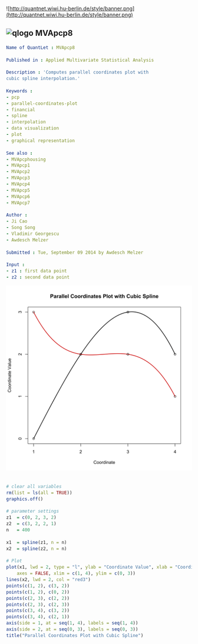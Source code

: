 
![http://quantnet.wiwi.hu-berlin.de/style/banner.png](http://quantnet.wiwi.hu-berlin.de/style/banner.png)

## ![qlogo](http://quantnet.wiwi.hu-berlin.de/graphics/quantlogo.png) **MVApcp8**


```yaml
Name of QuantLet : MVApcp8

Published in : Applied Multivariate Statistical Analysis

Description : 'Computes parallel coordinates plot with 
cubic spline interpolation.'

Keywords : 
- pcp
- parallel-coordinates-plot
- financial
- spline
- interpolation
- data visualization
- plot
- graphical representation

See also : 
- MVApcphousing
- MVApcp1
- MVApcp2
- MVApcp3
- MVApcp4
- MVApcp5
- MVApcp6
- MVApcp7

Author : 
- Ji Cao
- Song Song
- Vladimir Georgescu
- Awdesch Melzer

Submitted : Tue, September 09 2014 by Awdesch Melzer

Input :
- z1 : first data point
- z2 : second data point

```


![Picture1](MVApcp8.png)


```R

# clear all variables
rm(list = ls(all = TRUE))
graphics.off()

# parameter settings
z1  = c(0, 2, 3, 2)
z2  = c(3, 2, 2, 1)
n   = 400

x1  = spline(z1, n = n)
x2  = spline(z2, n = n)

# Plot
plot(x1, lwd = 2, type = "l", ylab = "Coordinate Value", xlab = "Coordinate", frame = TRUE, 
    axes = FALSE, xlim = c(1, 4), ylim = c(0, 3))
lines(x2, lwd = 2, col = "red3")
points(c(1, 2), c(3, 2))
points(c(1, 2), c(0, 2))
points(c(2, 3), c(2, 2))
points(c(2, 3), c(2, 3))
points(c(3, 4), c(3, 2))
points(c(3, 4), c(2, 1))
axis(side = 1, at = seq(1, 4), labels = seq(1, 4))
axis(side = 2, at = seq(0, 3), labels = seq(0, 3))
title("Parallel Coordinates Plot with Cubic Spline") 

```

